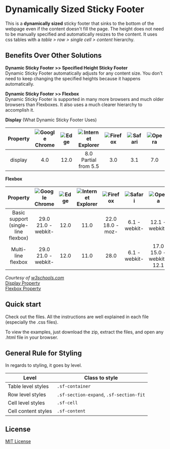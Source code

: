 Dynamically Sized Sticky Footer
===============================
This is a **dynamically sized** sticky footer that sinks to the bottom of the webpage even if the content doesn't fill the page.
The height does not need to be manually specified and automatically resizes to the content.
It uses css tables with a *table > row > single cell > content* hierarchy.

Benefits Over Other Solutions
-----------------------------
**Dynamic Sticky Footer >> Specified Height Sticky Footer**  
Dynamic Sticky Footer automatically adjusts for any content size. You don't need to keep changing the specified heights because it happens automatically.

**Dynamic Sticky Footer >> Flexbox**  
Dynamic Sticky Footer is supported in many more browsers and much older browsers than Flexboxes. It also uses a much clearer hierarchy to accomplish it.

**Display** (What Dynamic Sticky Footer Uses)  

|Property | ![Google Chrome](http://www.w3schools.com/images/compatible_chrome.gif) | ![Edge](http://www.w3schools.com/images/compatible_edge.gif)| ![Internet Explorer](http://www.w3schools.com/images/compatible_ie.gif) | ![Firefox](http://www.w3schools.com/images/compatible_firefox.gif)| ![Safari](http://www.w3schools.com/images/compatible_safari.gif) | ![Opera](http://www.w3schools.com/images/compatible_opera.gif)|
| :---: | :---: | :---: | :---: | :---: | :---: | :---: |
|display | 4.0 | 12.0 | 8.0<br>Partial from 5.5 | 3.0 | 3.1 | 7.0|

**Flexbox** 

|Property | ![Google Chrome](http://www.w3schools.com/images/compatible_chrome.gif) | ![Edge](http://www.w3schools.com/images/compatible_edge.gif)| ![Internet Explorer](http://www.w3schools.com/images/compatible_ie.gif) | ![Firefox](http://www.w3schools.com/images/compatible_firefox.gif)| ![Safari](http://www.w3schools.com/images/compatible_safari.gif) | ![Opera](http://www.w3schools.com/images/compatible_opera.gif)|
| :---: | :---: | :---: | :---: | :---: | :---: | :---: |
|Basic support<br>(single-line flexbox) | 29.0<br>21.0&nbsp;-webkit- | 12.0 | 11.0 | 22.0<br>18.0&nbsp;-moz- | 6.1&nbsp;-webkit- | 12.1&nbsp;-webkit-</td>|
|Multi-line flexbox | 29.0<br>21.0&nbsp;-webkit- | 12.0 | 11.0 | 28.0 | 6.1&nbsp;-webkit- | 17.0<br>15.0&nbsp;-webkit-<br>12.1|

*Courtesy of [w3schools.com](http://www.w3schools.com "w3schools.com")*  
[Display Property](http://www.w3schools.com/cssref/pr_class_display.asp)  
[Flexbox Property](http://www.w3schools.com/css/css3_flexbox.asp)

Quick start
-----------
Check out the files. All the instructions are well explained in each file (especially the .css files).

To view the examples, just download the zip, extract the files, and open any .html file in your browser.

General Rule for Styling
------------------------
In regards to styling, it goes by level.

|       Level        |         Class to style|
|--------------------|-------------------------------|
|Table level styles  | `.sf-container`|
|Row level styles    | `.sf-section-expand`, `.sf-section-fit`|
|Cell level styles   | `.sf-cell`|
|Cell content styles | `.sf-content`|

License
-------
[MIT License](https://opensource.org/licenses/MIT "MIT License on opensource.org")